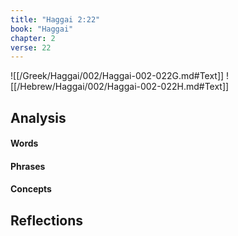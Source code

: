 ```yaml
---
title: "Haggai 2:22"
book: "Haggai"
chapter: 2
verse: 22
---
```

![[/Greek/Haggai/002/Haggai-002-022G.md#Text]]
![[/Hebrew/Haggai/002/Haggai-002-022H.md#Text]]

## Analysis

#### Words

#### Phrases

#### Concepts

## Reflections
